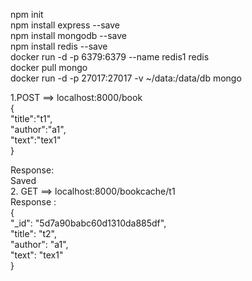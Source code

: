 npm init <br />
npm install express --save<br />
npm install mongodb --save<br />
npm install redis --save<br />
docker run -d -p 6379:6379 --name redis1 redis<br />
docker pull mongo<br />
docker run -d -p 27017:27017 -v ~/data:/data/db mongo<br />

1.POST ==> localhost:8000/book <br />
{<br />
        "title":"t1", <br />
        "author":"a1",<br />
        "text":"tex1"<br />
}<br />

Response:<br />
Saved<br />
2. GET ==> localhost:8000/bookcache/t1<br />
Response :<br />
{<br />
    "_id": "5d7a90babc60d1310da885df",<br />
    "title": "t2",<br />
    "author": "a1",<br />
    "text": "tex1"<br />
}<br />
